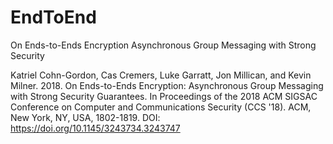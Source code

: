 # EndToEnd
On Ends-to-Ends Encryption Asynchronous Group Messaging with Strong Security 


Katriel Cohn-Gordon, Cas Cremers, Luke Garratt, Jon Millican, and Kevin Milner. 2018. On Ends-to-Ends Encryption: Asynchronous Group Messaging with Strong Security Guarantees. In Proceedings of the 2018 ACM SIGSAC Conference on Computer and Communications Security (CCS '18). ACM, New York, NY, USA, 1802-1819. DOI: https://doi.org/10.1145/3243734.3243747 
